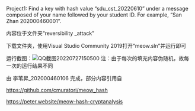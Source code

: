 Project1: Find a key with hash value “sdu_cst_20220610” under a message composed of your name followed by your student ID. For example, “San Zhan 202000460001”.

内容位于文件夹“reversibility _attack”

下载文件夹，使用Visual Studio Community 2019打开“meow.sln”并运行即可

运行截图：![QQ截图20220727150500](https://user-images.githubusercontent.com/109948161/181193330-b744dee8-7ff6-4f35-b3ac-640fea4c6fa5.png)
注：由于每次的填充内容伪随机，故每一次的运行结果不同

由 李苇昇_202000460106 完成，部分内容引用自

https://github.com/cmuratori/meow_hash

https://peter.website/meow-hash-cryptanalysis
